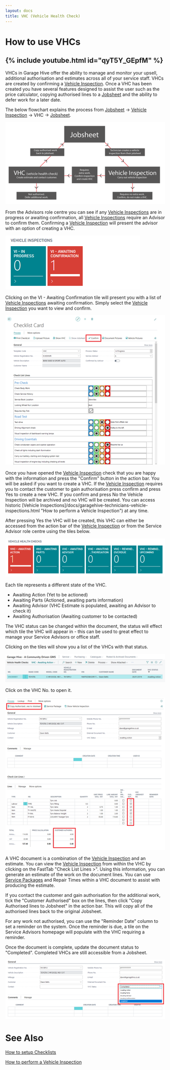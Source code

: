 ```yaml
---
layout: docs
title: VHC (Vehicle Health Check)
---
```

# How to use VHCs 
{% include youtube.html id="qyT5Y_GEpfM" %}
---
VHCs in Garage Hive offer the ability to manage and monitor your upsell, additional authorisation and estimates across all of your service staff. VHCs are created by confirming a [Vehicle Inspection](/docs/garagehive-technicians-vehicle-inspections.html "How to perform a Vehicle Inspection"). Once a VHC has been created you have several features designed to assist the user such as the price calculator, copying authorised lines to a [Jobsheet](/docs/garagehive-jobsheet-create.html "How to create a jobsheet") and the ability to defer work for a later date. 

The below flowchart explains the process from [Jobsheet](/docs/garagehive-jobsheet-create.html "How to create a jobsheet") -> [Vehicle Inspection](/docs/garagehive-technicians-vehicle-inspections.html "How to perform a Vehicle Inspection") -> VHC -> [Jobsheet](/docs/garagehive-jobsheet-create.html "How to create a jobsheet"). 

![](media/garagehive-vhc-flowchart.png)

From the Advisors role centre you can see if any [Vehicle Inspections](/docs/garagehive-technicians-vehicle-inspections.html "How to perform a Vehicle Inspection") are in progress or awaiting confirmation, all [Vehicle Inspections](/docs/garagehive-technicians-vehicle-inspections.html "How to perform a Vehicle Inspection") require an Advisor to confirm them. Confirming a [Vehicle Inspection](/docs/garagehive-technicians-vehicle-inspections.html "How to perform a Vehicle Inspection") will present the advisor with an option of creating a VHC. 

![](media/garagehive-vhc-vi-tile.png)

Clicking on the VI - Awaiting Confirmation tile will present you with a list of [Vehicle Inspections](/docs/garagehive-technicians-vehicle-inspections.html "How to perform a Vehicle Inspection") awaiting confirmation. Simply select the [Vehicle Inspection](/docs/garagehive-technicians-vehicle-inspections.html "How to perform a Vehicle Inspection") you want to view and confirm.

![](media/garagehive-vhc-confirm.png)

Once you have opened the [Vehicle Inspection](/docs/garagehive-technicians-vehicle-inspections.html "How to perform a Vehicle Inspection") check that you are happy with the information and press the "Confirm" button in the action bar. You will be asked if you want to create a VHC. If the [Vehicle Inspection](/docs/garagehive-technicians-vehicle-inspections.html "How to perform a Vehicle Inspection") requires you to contact the customer to gain authorisation press confirm and press Yes to create a new VHC. If you confirm and press No the Vehicle Inspection will be archived and no VHC will be created. You can access historic [Vehicle Inspections]/docs/garagehive-technicians-vehicle-inspections.html "How to perform a Vehicle Inspection") at any time. 

After pressing Yes the VHC will be created, this VHC can either be accessed from the action bar of the [Vehicle Inspection](/docs/garagehive-technicians-vehicle-inspections.html "How to perform a Vehicle Inspection") or from the Service Advisor role centre using the tiles below. 

![](media/garagehive-vhc-tile.png)

Each tile represents a different state of the VHC. 

* Awaiting Action (Yet to be actioned)
* Awaiting Parts (Actioned, awaiting parts information)
* Awaiting Advisor (VHC Estimate is populated, awaiting an Advisor to check it)
* Awaiting Authorisation (Awaiting customer to be contacted)

The VHC status can be changed within the document, the status will effect which tile the VHC will appear in - this can be used to great effect to manage your Service Advisors or office staff. 

Clicking on the tiles will show you a list of the VHCs with that status. 

![](media/garagehive-vhc-list.png)

Click on the VHC No. to open it. 

![](media/garagehive-vhc-authorise.png)

A VHC document is a combination of the [Vehicle Inspection](/docs/garagehive-technicians-vehicle-inspections.html "How to perform a Vehicle Inspection") and an estimate. You can view the [Vehicle Inspection](/docs/garagehive-technicians-vehicle-inspections.html "How to perform a Vehicle Inspection") from within the VHC by clicking on the FastTab "Check List Lines >". Using this information, you can generate an estimate of the work on the document lines. You can use [Service Packages](/docs/garagehive-service-packages.html "Service Packages") and Repair Times within a VHC document to assist with producing the estimate. 

If you contact the customer and gain authorisation for the additional work, tick the "Customer Authorised" box on the lines, then click "Copy Authorised lines to Jobsheet" in the action bar. This will copy all of the authorised lines back to the original Jobsheet. 

For any work not authorised, you can use the "Reminder Date" column to set a reminder on the system. Once the reminder is due, a tile on the Service Advisors homepage will populate with the VHC requiring a reminder. 

Once the document is complete, update the document status to "Completed". Completed VHCs are still accessible from a Jobsheet. 

![](media/garagehive-vhc-status.png)


# See Also
[How to setup Checklists](/docs/garagehive-checklist-how-to-create.html "How to setup Checklists in Garage Hive")

[How to perform a Vehicle Inspection](/docs/garagehive-technicians-vehicle-inspections.html "How to perform a Vehicle Inspection")
